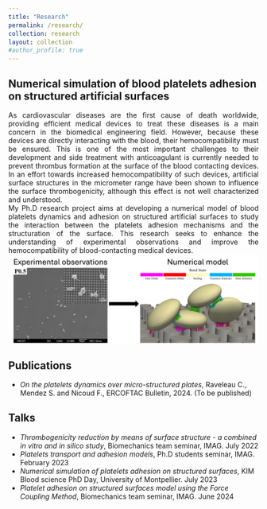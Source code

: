 ```yaml
---
title: "Research"
permalink: /research/
collection: research
layout: collection
#author_profile: true
---
```


## Numerical simulation of blood platelets adhesion on structured artificial surfaces

<div style="text-align: justify">
As cardiovascular diseases are the first cause of death worldwide, providing efficient medical devices to treat these diseases is a main concern in the biomedical engineering field. However, because these devices are directly interacting with the blood, their hemocompatibility must be ensured. This is one of the most important challenges to their development and side treatment with anticoagulant is currently needed to prevent thrombus formation at the surface of the blood contacting devices. In an effort towards increased hemocompatibility of such devices, artificial surface structures in the micrometer range have been shown to influence the surface thrombogenicity, although this effect is not well characterized and understood.
</div>

<div style="text-align: justify">
My Ph.D research project aims at developing a numerical model of blood platelets dynamics and adhesion on structured artificial surfaces to study the interaction between the platelets adhesion mechanisms and the structuration of the surface. This research seeks to enhance the understanding of experimental observations and improve the hemocompatibility of blood-contacting medical devices.
</div>

 <img src="/_data/Expe_to_num.png" alt="Experimental data to numerical model">

## Publications

- *On the platelets dynamics over micro-structured
plates*, Raveleau C., Mendez S. and Nicoud F., ERCOFTAC Bulletin, 2024. (To be published)

## Talks

- *Thrombogenicity reduction by means of surface structure - a combined in vitro and in silico
study*, Biomechanics team seminar, IMAG. July 2022
- *Platelets transport and adhesion models*, Ph.D students seminar, IMAG. February 2023
- *Numerical simulation of platelets adhesion on structured surfaces*, KIM Blood science PhD Day,
University of Montpellier. July 2023
- *Platelet adhesion on structured surfaces model using the Force Coupling Method*, Biomechanics
team seminar, IMAG. June 2024
